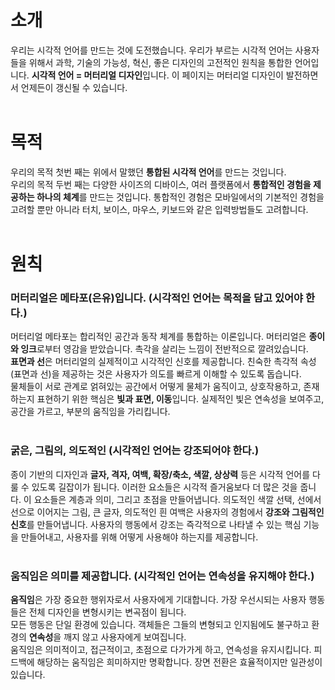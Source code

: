 # 소개
우리는 시각적 언어를 만드는 것에 도전했습니다. 우리가 부르는 시각적 언어는 사용자들을 위해서 과학, 기술의 가능성, 혁신, 좋은 디자인의 고전적인 원칙을 통합한 언어입니다. **시각적 언어 = 머터리얼 디자인**입니다. 이 페이지는 머터리얼 디자인이 발전하면서 언제든이 갱신될 수 있습니다.<br>
<br>

# 목적
우리의 목적 첫번 째는 위에서 말했던 **통합된 시각적 언어**를 만드는 것입니다. <br>
우리의 목적 두번 째는 다양한 사이즈의 디바이스, 여러 플랫폼에서 **통합적인 경험을 제공하는 하나의 체계**를 만드는 것입니다. 통합적인 경험은 모바일에서의 기본적인 경험을 고려할 뿐만 아니라 터치, 보이스, 마우스, 키보드와 같은 입력방법들도 고려합니다.<br>
<br>

# 원칙
### 머터리얼은 메타포(은유)입니다. (시각적인 언어는 목적을 담고 있어야 한다.)
머터리얼 메타포는 합리적인 공간과 동작 체계를 통합하는 이론입니다. 머터리얼은 **종이와 잉크**로부터 영감을 받았습니다. 촉각을 살리는 느낌이 전반적으로 깔려있습니다.<br>
**표면과 선**은 머터리얼의 실제적이고 시각적인 신호를 제공합니다. 친숙한 촉각적 속성(표면과 선)을 제공하는 것은 사용자가 의도를 빠르게 이해할 수 있도록 돕습니다.<br>
물체들이 서로 관계로 얽혀있는 공간에서 어떻게 물체가 움직이고, 상호작용하고, 존재하는지 표현하기 위한 핵심은 **빛과 표면, 이동**입니다. 실제적인 빛은 연속성을 보여주고, 공간을 가르고, 부분의 움직임을 가리킵니다.<br>
<br>

### 굵은, 그림의, 의도적인 (시각적인 언어는 강조되어야 한다.)
종이 기반의 디자인과 **글자, 격자, 여백, 확장/축소, 색깔, 상상력** 등은 시각적 언어를 다룰 수 있도록 길잡이가 됩니다. 이러한 요소들은 시각적 즐거움보다 더 많은 것을 줍니다. 이 요소들은 계층과 의미, 그리고 초점을 만들어냅니다. 의도적인 색깔 선택, 선에서 선으로 이어지는 그림, 큰 글자, 의도적인 흰 여백은 사용자의 경험에서 **강조와 그림적인 신호**를 만들어냅니다. 사용자의 행동에서 강조는 즉각적으로 나타낼 수 있는 핵심 기능을 만들어내고, 사용자를 위해 어떻게 사용해야 하는지를 제공합니다.<br>
<br>

### 움직임은 의미를 제공합니다. (시각적인 언어는 연속성을 유지해야 한다.)
**움직임**은 가장 중요한 행위자로서 사용자에게 기대합니다. 가장 우선시되는 사용자 행동들은 전체 디자인을 변형시키는 변곡점이 됩니다.<br>
모든 행동은 단일 환경에 있습니다. 객체들은 그들의 변형되고 인지됨에도 불구하고 환경의 **연속성**을 깨지 않고 사용자에게 보여집니다.<br>
움직임은 의미적이고, 접근적이고, 초점으로 다가가게 하고, 연속성을 유지시킵니다. 피드백에 해당하는 움직임은 희미하지만 명확합니다. 장면 전환은 효율적이지만 일관성이 있습니다.

